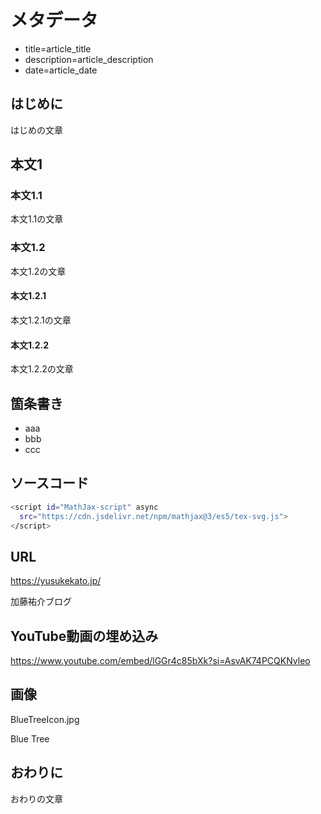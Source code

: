 # メタデータ
- title=article_title
- description=article_description
- date=article_date

## はじめに
はじめの文章

## 本文1

### 本文1.1
本文1.1の文章

### 本文1.2
本文1.2の文章

#### 本文1.2.1
本文1.2.1の文章

#### 本文1.2.2
本文1.2.2の文章

## 箇条書き
- aaa
- bbb
- ccc

## ソースコード
```sh
<script id="MathJax-script" async
  src="https://cdn.jsdelivr.net/npm/mathjax@3/es5/tex-svg.js">
</script>
```

## URL
https://yusukekato.jp/

加藤祐介ブログ

## YouTube動画の埋め込み
https://www.youtube.com/embed/lGGr4c85bXk?si=AsvAK74PCQKNvleo

## 画像
BlueTreeIcon.jpg

Blue Tree

## おわりに
おわりの文章
